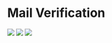 # Mail Verification

<img src="https://img.shields.io/badge/postgresql-gray?style=for-the-badge&logo=postgresql&logoColor=white"> <img src="https://img.shields.io/badge/NestJS-black?style=for-the-badge&logo=NestJS&logoColor=red"> <img src="https://img.shields.io/badge/Swagger-gree?style=for-the-badge&logo=Swagger&logoColor=black">

